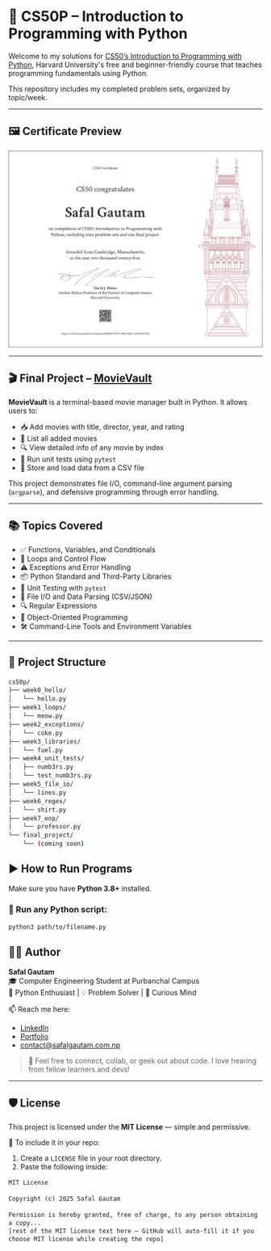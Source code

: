 # 🐍 CS50P – Introduction to Programming with Python

Welcome to my solutions for [CS50’s Introduction to Programming with Python](https://cs50.harvard.edu/python/), Harvard University's free and beginner-friendly course that teaches programming fundamentals using Python.

This repository includes my completed problem sets, organized by topic/week.

---
## 🖼️ Certificate Preview

<img src="https://github.com/gtm-safal/CS50p/blob/main/CS50P.png?raw=true" alt="CS50P Certificate" width="600"/>

---

## 🎬 Final Project – [MovieVault](https://github.com/gtm-safal/CS50p/tree/main/Final%20project)

**MovieVault** is a terminal-based movie manager built in Python. It allows users to:

- 📥 Add movies with title, director, year, and rating  
- 📃 List all added movies  
- 🔍 View detailed info of any movie by index  
- 🧪 Run unit tests using `pytest`  
- 💾 Store and load data from a CSV file

This project demonstrates file I/O, command-line argument parsing (`argparse`), and defensive programming through error handling.

---
## 📚 Topics Covered

- ✅ Functions, Variables, and Conditionals  
- 🔁 Loops and Control Flow  
- ⚠️ Exceptions and Error Handling  
- 📦 Python Standard and Third-Party Libraries  
- 🧪 Unit Testing with `pytest`  
- 📄 File I/O and Data Parsing (CSV/JSON)  
- 🔍 Regular Expressions  
- 🧱 Object-Oriented Programming  
- 🛠️ Command-Line Tools and Environment Variables  

---

## 📁 Project Structure

```bash
cs50p/
├── week0_hello/
│   └── hello.py
├── week1_loops/
│   └── meow.py
├── week2_exceptions/
│   └── coke.py
├── week3_libraries/
│   └── fuel.py
├── week4_unit_tests/
│   ├── numb3rs.py
│   └── test_numb3rs.py
├── week5_file_io/
│   └── lines.py
├── week6_regex/
│   └── shirt.py
├── week7_oop/
│   └── professor.py
└── final_project/
    └── (coming soon)
```
## ▶️ How to Run Programs

Make sure you have **Python 3.8+** installed.

### 🐍 Run any Python script:
```bash
python3 path/to/filename.py
```
## 👨‍💻 Author

**Safal Gautam**  
🎓 Computer Engineering Student at Purbanchal Campus  
🐍 Python Enthusiast | 💡 Problem Solver | 🧠 Curious Mind  

📫 Reach me here:
- [LinkedIn](https://www.linkedin.com/in/gtm-safal/) 
- [Portfolio](https://safalgautam.com.np)
- [contact@safalgautam.com.np](mailto:contact@safalgautam.com.np)

> 💬 Feel free to connect, collab, or geek out about code. I love hearing from fellow learners and devs!

---

## 🛡️ License

This project is licensed under the **MIT License** — simple and permissive.

📄 To include it in your repo:

1. Create a `LICENSE` file in your root directory.
2. Paste the following inside:

```text
MIT License

Copyright (c) 2025 Safal Gautam

Permission is hereby granted, free of charge, to any person obtaining a copy...
[rest of the MIT license text here – GitHub will auto-fill it if you choose MIT license while creating the repo]
```
